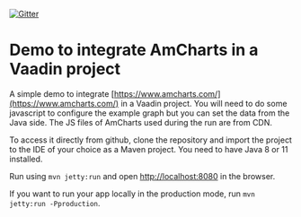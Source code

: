 [![Gitter](https://badges.gitter.im/Join%20Chat.svg)](https://gitter.im/vaadin-flow/Lobby#?utm_source=badge&utm_medium=badge&utm_campaign=pr-badge)

# Demo to integrate AmCharts in a Vaadin project

A simple demo to integrate [https://www.amcharts.com/](https://www.amcharts.com/) in a Vaadin project.
You will need to do some javascript to configure the example graph but you can set the data from the Java side.
The JS files of AmCharts used during the run are from CDN.

To access it directly from github, clone the repository and import the project to the IDE of your choice as a Maven project. You need to have Java 8 or 11 installed.

Run using `mvn jetty:run` and open [http://localhost:8080](http://localhost:8080) in the browser.

If you want to run your app locally in the production mode, run `mvn jetty:run -Pproduction`.
